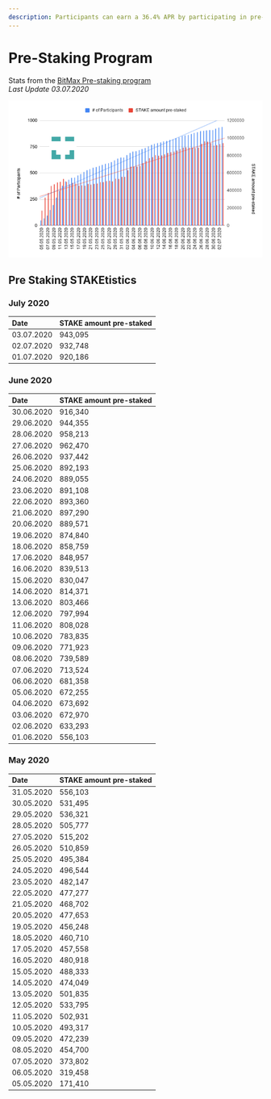```yaml
---
description: Participants can earn a 36.4% APR by participating in pre-staking delegation
---
```


# Pre-Staking Program

Stats from the  [BitMax Pre-staking program ](https://btmx.com/#/staking/details/STAKE-S)  
_Last Update 03.07.2020_

![](../../../.gitbook/assets/chart-9-%20%281%29.png)

## Pre Staking STAKEtistics

### July 2020

| Date | STAKE amount pre-staked |
| :--- | :--- |
| 03.07.2020 | 943,095 |
| 02.07.2020 | 932,748 |
| 01.07.2020 | 920,186 |

### June 2020

| Date | STAKE amount pre-staked |
| :--- | :--- |
| 30.06.2020 | 916,340 |
| 29.06.2020 | 944,355 |
| 28.06.2020 | 958,213 |
| 27.06.2020 | 962,470 |
| 26.06.2020 | 937,442 |
| 25.06.2020 | 892,193 |
| 24.06.2020 | 889,055 |
| 23.06.2020 | 891,108 |
| 22.06.2020 | 893,360 |
| 21.06.2020 | 897,290 |
| 20.06.2020 | 889,571 |
| 19.06.2020 | 874,840 |
| 18.06.2020 | 858,759 |
| 17.06.2020 | 848,957 |
| 16.06.2020 | 839,513 |
| 15.06.2020 | 830,047 |
| 14.06.2020 | 814,371 |
| 13.06.2020 | 803,466 |
| 12.06.2020 | 797,994 |
| 11.06.2020 | 808,028 |
| 10.06.2020 | 783,835 |
| 09.06.2020 | 771,923 |
| 08.06.2020 | 739,589 |
| 07.06.2020 | 713,524 |
| 06.06.2020 | 681,358 |
| 05.06.2020 | 672,255 |
| 04.06.2020 | 673,692 |
| 03.06.2020 | 672,970 |
| 02.06.2020 | 633,293 |
| 01.06.2020 | 556,103 |

### May 2020

| Date | STAKE amount pre-staked |
| :--- | :--- |
| 31.05.2020 | 556,103 |
| 30.05.2020 | 531,495 |
| 29.05.2020 | 536,321 |
| 28.05.2020 | 505,777 |
| 27.05.2020 | 515,202 |
| 26.05.2020 | 510,859 |
| 25.05.2020 | 495,384 |
| 24.05.2020 | 496,544 |
| 23.05.2020 | 482,147 |
| 22.05.2020 | 477,277 |
| 21.05.2020 | 468,702  |
| 20.05.2020 | 477,653 |
| 19.05.2020 | 456,248 |
| 18.05.2020 | 460,710 |
| 17.05.2020 | 457,558 |
| 16.05.2020 | 480,918 |
| 15.05.2020 | 488,333 |
| 14.05.2020 | 474,049 |
| 13.05.2020 | 501,835 |
| 12.05.2020 | 533,795 |
| 11.05.2020 | 502,931 |
| 10.05.2020 | 493,317 |
| 09.05.2020 | 472,239 |
| 08.05.2020 | 454,700 |
| 07.05.2020 | 373,802 |
| 06.05.2020 | 319,458 |
| 05.05.2020 | 171,410 |



